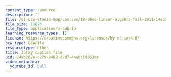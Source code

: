 ```yaml
---
content_type: resource
description: ''
file: /ol-ocw-studio-app/courses/18-06sc-linear-algebra-fall-2011/14ab267ed2798462d8d74aab31f853ee_55AoWKZZtww.srt
file_size: 11876
file_type: application/x-subrip
learning_resource_types: []
license: https://creativecommons.org/licenses/by-nc-sa/4.0/
ocw_type: OCWFile
resourcetype: Other
title: 3play caption file
uid: 14ab267e-d279-8462-d8d7-4aab31f853ee
video_metadata:
  youtube_id: null
---
```

